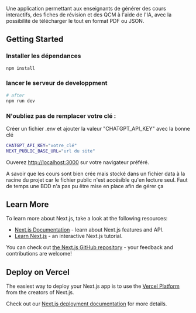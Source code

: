 Une application permettant aux enseignants de générer des cours interactifs, des fiches de révision et des QCM à l'aide de l'IA, avec la possibilité de télécharger le tout en format PDF ou JSON.
## Getting Started

### Installer les dépendances

```bash
npm install
```
### lancer le serveur de developpment 
```bash
# after
npm run dev
```
### N'oubliez pas de remplacer votre clé :
Créer un fichier .env et ajouter la valeur "CHATGPT_API_KEY" avec la bonne clé
```bash
CHATGPT_API_KEY="votre_clé"
NEXT_PUBLIC_BASE_URL="url du site"
```
Ouverez [http://localhost:3000](http://localhost:3000) sur votre navigateur préféré.

A savoir que les cours sont bien crée mais stocké dans un fichier data à la racine du projet car le fichier public n'est accésible qu'en lecture seul. Faut de temps une BDD n'a pas pu être mise en place afin de gérer ça

## Learn More

To learn more about Next.js, take a look at the following resources:

- [Next.js Documentation](https://nextjs.org/docs) - learn about Next.js features and API.
- [Learn Next.js](https://nextjs.org/learn) - an interactive Next.js tutorial.

You can check out [the Next.js GitHub repository](https://github.com/vercel/next.js) - your feedback and contributions are welcome!

## Deploy on Vercel

The easiest way to deploy your Next.js app is to use the [Vercel Platform](https://vercel.com/new?utm_medium=default-template&filter=next.js&utm_source=create-next-app&utm_campaign=create-next-app-readme) from the creators of Next.js.

Check out our [Next.js deployment documentation](https://nextjs.org/docs/app/building-your-application/deploying) for more details.
